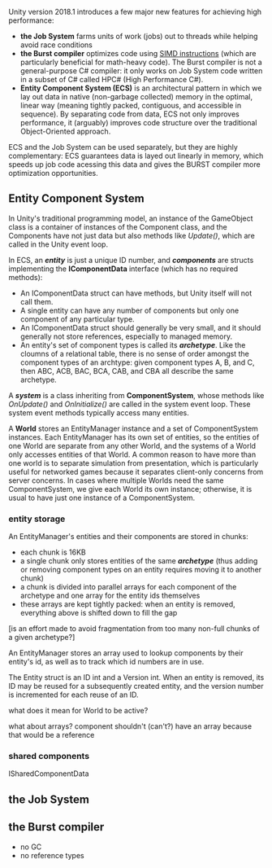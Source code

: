 Unity version 2018.1 introduces a few major new features for achieving high performance:

 - **the Job System** farms units of work (jobs) out to threads while helping avoid race conditions
 - **the Burst compiler** optimizes code using [SIMD instructions](https://en.wikipedia.org/wiki/SIMD) (which are particularly beneficial for math-heavy code). The Burst compiler is not a general-purpose C# compiler: it only works on Job System code written in a subset of C# called HPC# (High Performance C#).
 - **Entity Component System (ECS)** is an architectural pattern in which we lay out data in native (non-garbage collected) memory in the optimal, linear way (meaning tightly packed, contiguous, and accessible in sequence). By separating code from data, ECS not only improves performance, it (arguably) improves code structure over the traditional Object-Oriented approach.

ECS and the Job System can be used separately, but they are highly complementary: ECS guarantees data is layed out linearly in memory, which speeds up job code acessing this data and gives the BURST compiler more optimization opportunities.

 ## Entity Component System

In Unity's traditional programming model, an instance of the GameObject class is a container of instances of the Component class, and the Components have not just data but also methods like *Update()*, which are called in the Unity event loop.

In ECS, an ***entity*** is just a unique ID number, and ***components*** are structs implementing the **IComponentData** interface (which has no required methods): 

- An IComponentData struct can have methods, but Unity itself will not call them.
- A single entity can have any number of components but only one component of any particular type.
- An IComponentData struct should generally be very small, and it should generally not store references, especially to managed memory.
- An entity's set of component types is called its ***archetype***. Like the cloumns of a relational table, there is no sense of order amongst the component types of an archtype: given component types A, B, and C, then ABC, ACB, BAC, BCA, CAB, and CBA all describe the same archetype.

A ***system*** is a class inheriting from **ComponentSystem**, whose methods like *OnUpdate()* and *OnInitialize()* are called in the system event loop. These system event methods typically access many entities.

A **World** stores an EntityManager instance and a set of ComponentSystem instances. Each EntityManager has its own set of entities, so the entities of one World are separate from any other World, and the systems of a World only accesses entities of that World. A common reason to have more than one world is to separate simulation from presentation, which is particularly useful for networked games because it separates client-only concerns from server concerns. In cases where multiple Worlds need the same ComponentSystem, we give each World its own instance; otherwise, it is usual to have just one instance of a ComponentSystem.

### entity storage

An EntityManager's entities and their components are stored in chunks:

- each chunk is 16KB
- a single chunk only stores entities of the same ***archetype*** (thus adding or removing component types on an entity requires moving it to another chunk)
- a chunk is divided into parallel arrays for each component of the archetype and one array for the entity ids themselves
- these arrays are kept tightly packed: when an entity is removed, everything above is shifted down to fill the gap


[is an effort made to avoid fragmentation from too many non-full chunks of a given archetype?]

An EntityManager stores an array used to lookup components by their entity's id, as well as to track which id numbers are in use.


The Entity struct is an ID int and a Version int. When an entity is removed, its ID may be reused for a subsequently created entity, and the version number is incremented for each reuse of an ID.



what does it mean for World to be active?


what about arrays? component shouldn't (can't?) have an array because that would be a reference

### shared components

ISharedComponentData

## the Job System


 ## the Burst compiler

 - no GC
 - no reference types